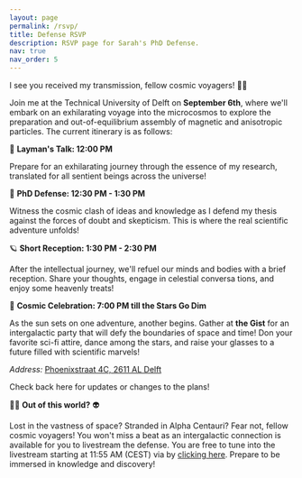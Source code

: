 ```yaml
---
layout: page
permalink: /rsvp/
title: Defense RSVP
description: RSVP page for Sarah's PhD Defense.
nav: true
nav_order: 5
---
```

<style>
  .form-container {
    background-color: #f0f0f0;
    padding: 20px;
    border-radius: 10px;
	}
/* Optional: Change the font color of labels specifically */
  .form-container label {
    color: #555;
  }

  /* Optional: Change the font color of inputs specifically */
  .form-container input {
    color: #444;
  }

  /* Optional: Change the font color of the submit button specifically */
  .form-container input[type="submit"] {
    color: #fff;
    background-color: #007bff;
    border: none;
    padding: 8px 16px;
    border-radius: 4px;
    cursor: pointer;
  }
</style>
I see you received my transmission, fellow cosmic voyagers! 🚀🌌

Join me at the Technical University of Delft on **September 6th**, where we'll embark on an exhilarating voyage into the microcosmos to explore the preparation and out-of-equilibrium assembly of magnetic and anisotropic particles. The current itinerary is as follows:

🌟 **Layman's Talk: 12:00 PM**

Prepare for an exhilarating journey through the essence of my research, translated for all sentient beings across the universe!

🌌 **PhD Defense: 12:30 PM - 1:30 PM**

Witness the cosmic clash of ideas and knowledge as I defend my thesis against the forces of doubt and skepticism. This is where the real scientific adventure unfolds!

🪐 **Short Reception: 1:30 PM - 2:30 PM**

After the intellectual journey, we'll refuel our minds and bodies with a brief reception. Share your thoughts, engage in celestial conversa tions, and enjoy some heavenly treats!

🌠 **Cosmic Celebration: 7:00 PM till the Stars Go Dim**

As the sun sets on one adventure, another begins. Gather at **the Gist** for an intergalactic party that will defy the boundaries of space and time! Don your favorite sci-fi attire, dance among the stars, and raise your glasses to a future filled with scientific marvels!

*Address:* [Phoenixstraat 4C, 2611 AL Delft](https://goo.gl/maps/hLDbt7YvbfpJNqr47)

Check back here for updates or changes to the plans!



👨‍🚀 **Out of this world?**  👽

Lost in the vastness of space? Stranded in Alpha Centauri? Fear not, fellow cosmic voyagers! You won't miss a beat as an intergalactic connection is available for you to livestream the defense. You are free to tune into the livestream starting at 11:55 AM (CEST) via by [clicking here](https://collegerama.tudelft.nl/mediasite/play/633015c336674e5b8856ad7b9cd950b11d). Prepare to be immersed in knowledge and discovery!

